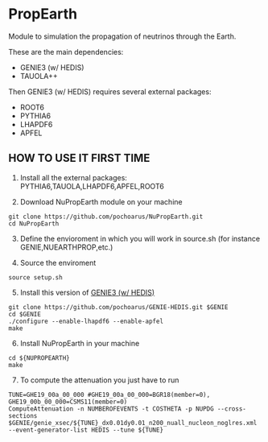 # PropEarth
Module to simulation the propagation of neutrinos through the Earth.

These are the main dependencies:

- GENIE3 (w/ HEDIS)
- TAUOLA++

Then GENIE3 (w/ HEDIS) requires several external packages:

- ROOT6
- PYTHIA6
- LHAPDF6
- APFEL


## HOW TO USE IT FIRST TIME

1. Install all the external packages: PYTHIA6,TAUOLA,LHAPDF6,APFEL,ROOT6

2. Download NuPropEarth module on your machine 

```
git clone https://github.com/pochoarus/NuPropEarth.git
cd NuPropEarth
```

3. Define the envioroment in which you will work in source.sh (for instance GENIE,NUEARTHPROP,etc.)

4. Source the enviroment

```
source setup.sh
```

5. Install this version of [GENIE3 (w/ HEDIS)](https://https://github.com/pochoarus/GENIE-HEDIS/tree/apfel)

```
git clone https://github.com/pochoarus/GENIE-HEDIS.git $GENIE
cd $GENIE
./configure --enable-lhapdf6 --enable-apfel
make
```

6. Install NuPropEarth in your machine

```
cd ${NUPROPEARTH}
make
```

7. To compute the attenuation you just have to run

```
TUNE=GHE19_00a_00_000 #GHE19_00a_00_000=BGR18(member=0), GHE19_00b_00_000=CSMS11(member=0)
ComputeAttenuation -n NUMBEROFEVENTS -t COSTHETA -p NUPDG --cross-sections $GENIE/genie_xsec/${TUNE}_dx0.01dy0.01_n200_nuall_nucleon_noglres.xml --event-generator-list HEDIS --tune ${TUNE}
```




